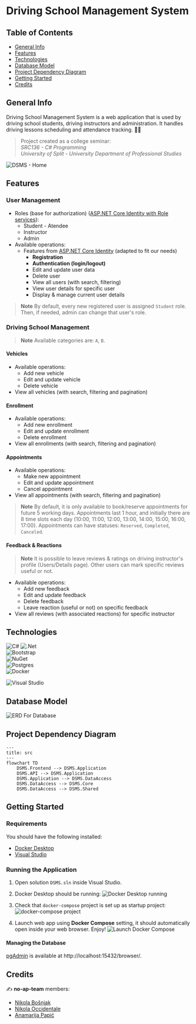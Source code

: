 # Driving School Management System

## Table of Contents

* [General Info](#general-info)
* [Features](#features)
* [Technologies](#technologies)
* [Database Model](#database-model)
* [Project Dependency Diagram](#project-dependency-diagram)
* [Getting Started](#getting-started)
* [Credits](#credits)

## General Info

Driving School Management System is a web application that is used by driving school students, driving instructors and administration. It handles driving lessons scheduling and attendance tracking. 🚗📝  

> Project created as a college seminar:  
> *SRC136 - C# Programming*  
> *University of Split - University Department of Professional Studies*

![DSMS - Home](https://github.com/OSS-Csharp-Seminar/Driving-School-Management-System/assets/92815435/2fa06153-e1bc-481a-8bf8-45ae5c2095fa "Driving School Management System - Home")

## Features

### User Management

- Roles (base for authorization) ([ASP.NET Core Identity with Role services](https://learn.microsoft.com/en-us/aspnet/core/security/authorization/roles?view=aspnetcore-6.0)):
    - Student - Atendee
    - Instructor
    - Admin
- Available operations:
    - Features from [ASP.NET Core Identity](https://learn.microsoft.com/en-us/aspnet/core/security/authentication/identity?view=aspnetcore-6.0&tabs=visual-studio) (adapted to fit our needs)
        - **Registration**
        - **Authentication (login/logout)**
        - Edit and update user data
        - Delete user
        - View all users (with search, filtering)
        - View user details for specific user
        - Display & manage current user details
     
> **Note**
> By default, every new registered user is assigned `Student` role. Then, if needed, admin can change that user's role.

### Driving School Management

> **Note**
> Available categories are: `A`, `B`.

#### Vehicles

- Available operations:
    - Add new vehicle
    - Edit and update vehicle
    - Delete vehicle
- View all vehicles (with search, filtering and pagination)

#### Enrollment

- Available operations:
    - Add new enrollment
    - Edit and update enrollment
    - Delete enrollment
- View all enrollments (with search, filtering and pagination)

#### Appointments

- Available operations:
    - Make new appointment
    - Edit and update appointment
    - Cancel appointment
- View all appointments (with search, filtering and pagination)

> **Note**
> By default, it is only available to book/reserve appointments for future 5 working days. Appointments last 1 hour, and initially there are 8 time slots each day (10:00, 11:00, 12:00, 13:00, 14:00, 15:00, 16:00, 17:00). Appointments can have statuses: `Reserved`, `Completed`, `Canceled`.

#### Feedback & Reactions

> **Note**
> It is possible to leave reviews & ratings on driving instructor's profile (Users/Details page). Other users can mark specific reviews useful or not.

- Available operations:
    - Add new feedback
    - Edit and update feedback
    - Delete feedback
    - Leave reaction (useful or not) on specific feedback
- View all reviews (with associated reactions) for specific instructor

## Technologies

![C#](https://img.shields.io/badge/c%23-%23239120.svg?style=for-the-badge&logo=c-sharp&logoColor=white)
![.Net](https://img.shields.io/badge/.NET-5C2D91?style=for-the-badge&logo=.net&logoColor=white)  
![Bootstrap](https://img.shields.io/badge/bootstrap-%23563D7C.svg?style=for-the-badge&logo=bootstrap&logoColor=white)  
![NuGet](https://img.shields.io/badge/NuGet-004880?style=for-the-badge&logo=nuget&logoColor=white)  
![Postgres](https://img.shields.io/badge/postgres-%23316192.svg?style=for-the-badge&logo=postgresql&logoColor=white)  
![Docker](https://img.shields.io/badge/docker-%230db7ed.svg?style=for-the-badge&logo=docker&logoColor=white)  

![Visual Studio](https://img.shields.io/badge/Visual%20Studio-5C2D91.svg?style=for-the-badge&logo=visual-studio&logoColor=white)

## Database Model

![ERD For Database](https://github.com/OSS-Csharp-Seminar/Driving-School-Management-System/assets/92815435/5901b893-7e19-4184-aead-61f14efa51da "ERD For Database (From pgAdmin)")

## Project Dependency Diagram

```mermaid
---
title: src
---
flowchart TD
    DSMS.Frontend --> DSMS.Application
    DSMS.API --> DSMS.Application
    DSMS.Application --> DSMS.DataAccess
    DSMS.DataAccess --> DSMS.Core
    DSMS.DataAccess --> DSMS.Shared
```

## Getting Started

### Requirements

You should have the following installed:

- [Docker Desktop](https://www.docker.com/)
- [Visual Studio](https://visualstudio.microsoft.com/)

### Running the Application

1. Open solution `DSMS.sln` inside Visual Studio.

2. Docker Desktop should be running:
![Docker Desktop running](https://github.com/OSS-Csharp-Seminar/Driving-School-Management-System/assets/92815435/4294c40b-1ad8-42b9-b895-ba72417e6ae3)

3. Check that `docker-compose` project is set up as startup project:
![docker-compose project](https://github.com/OSS-Csharp-Seminar/Driving-School-Management-System/assets/92815435/9bb53780-ef5c-4925-9b3a-9883eb3f2fe1)

4. Launch web app using **Docker Compose** setting, it should automatically open inside your web browser. Enjoy!
![Launch Docker Compose](https://github.com/OSS-Csharp-Seminar/Driving-School-Management-System/assets/92815435/8a961868-c355-4b3f-9672-d8cb3caf746c)

#### Managing the Database

[pgAdmin](https://www.pgadmin.org/) is available at http://localhost:15432/browser/.

## Credits

 ✍️ **no-ap-team** members: 

* [Nikola Bošnjak](https://github.com/LunarStrain94)
* [Nikola Occidentale](https://github.com/nikolaoccid)
* [Anamarija Papić](https://github.com/anamarijapapic)
